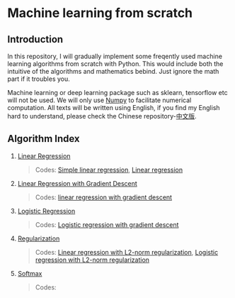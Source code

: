 # Machine learning from scratch

## Introduction

In this repository, I will gradually implement some freqently used machine learning algorithms from scratch with Python. This would include both the intuitive of the algorithms and mathematics bebind. Just ignore the math part if it troubles you. 

Machine learning or deep learning package such as sklearn, tensorflow etc will not be used. We will only use [Numpy](http://www.numpy.org/) to facilitate numerical computation. All texts will be written using English, if you find my English hard to understand, please check the Chinese repository-[中文版](https://github.com/chenxingwei/machine_learning_from_scrach_Chinese/tree/master).

## Algorithm Index

1. [Linear Regression](https://github.com/chenxingwei/machine_learning_from_scratch/blob/master/algorithm/1.linearRegression.md)

    > Codes: [Simple linear regression](https://github.com/chenxingwei/machine_learning_from_scratch/blob/master/codes/simple_linear_regression.py), [Linear regression](https://github.com/chenxingwei/machine_learning_from_scratch/blob/master/codes/linear_regression.py)

2. [Linear Regression with Gradient Descent](https://github.com/chenxingwei/machine_learning_from_scratch/blob/master/algorithm/2.linearRegressionGradientDescent.md)

    > Codes: [linear regression with gradient descent](https://github.com/chenxingwei/machine_learning_from_scratch/blob/master/codes/linear_regression_gd.py)

3. [Logistic Regression](https://github.com/chenxingwei/machine_learning_from_scratch/blob/master/algorithm/3.logisticRegression.md)
    > Codes: [Logistic regression with gradient descent](https://github.com/chenxingwei/machine_learning_from_scratch/blob/master/codes/logistic_regression.py)

4. [Regularization](https://github.com/chenxingwei/machine_learning_from_scratch/blob/master/algorithm/4.regularization.md)
    > Codes: [Linear regression with L2-norm regularization](https://github.com/chenxingwei/machine_learning_from_scratch/blob/master/codes/linear_regression_l2.py), [Logistic regression with L2-norm regularization](https://github.com/chenxingwei/machine_learning_from_scratch/blob/master/codes/logistic_regression_l2.py)

5. [Softmax](https://github.com/chenxingwei/machine_learning_from_scratch/blob/master/algorithm/5.softmax.md)
    > Codes: 

